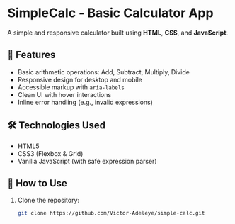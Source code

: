 # SimpleCalc - Basic Calculator App

A simple and responsive calculator built using **HTML**, **CSS**, and **JavaScript**.

## 🔢 Features

- Basic arithmetic operations: Add, Subtract, Multiply, Divide
- Responsive design for desktop and mobile
- Accessible markup with `aria-labels`
- Clean UI with hover interactions
- Inline error handling (e.g., invalid expressions)

## 🛠️ Technologies Used

- HTML5
- CSS3 (Flexbox & Grid)
- Vanilla JavaScript (with safe expression parser)

## 🚀 How to Use

1. Clone the repository:
   ```bash
   git clone https://github.com/Victor-Adeleye/simple-calc.git
